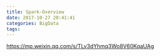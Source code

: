 ```yaml
---
title: Spark-Overview
date: 2017-10-27 20:41:41
categories: BigData
tags:
---
```


https://mp.weixin.qq.com/s/TLv3dYhmq3Wo8V60KqaUAg
